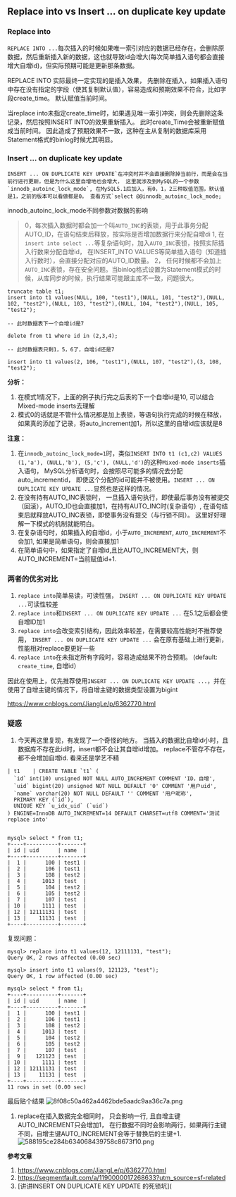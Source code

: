 ## Replace into vs Insert ... on duplicate key update

### Replace into

`REPLACE INTO ...`每次插入的时候如果唯一索引对应的数据已经存在，会删除原数据，然后重新插入新的数据，这也就导致id会增大(每次简单插入语句都会直接增大自增id)，但实际预期可能是更新那条数据。

REPLACE INTO 实际最终一定实现的是插入效果， 先删除在插入，如果插入语句中存在没有指定的字段（使其复制默认值），容易造成和预期效果不符合，比如字段create_time。 默认赋值当前时间。

当replace into未指定create_time时，如果遇见唯一索引冲突，则会先删除这条记录，然后按照INSERT INTO的效果重新插入。 此时create_Time会被重新赋值成当前时间。 因此造成了预期效果不一致，这种在主从复制的数据库采用Statement格式的binlog时候尤其明显。

###  Insert ... on duplicate key update

```
INSERT ... ON DUPLICATE KEY UPDATE`在冲突时并不会直接删除掉当前行，而是会在当前行进行更新，但是为什么这里自增地也会增大， 这里就涉及到MySQL的一个参数`innodb_autoinc_lock_mode`, 在MySQL5.1后加入，有0，1，2三种取值范围，默认值是1，之前的版本可以看做都是0。 查看方式`select @@innodb_autoinc_lock_mode;
```

innodb_autoinc_lock_mode不同参数对数据的影响

> 0，每次插入数据时都会加一个叫`AUTO_INC`的表锁，用于此事务分配AUTO_ID，在语句结束后释放，按实际是否增加数据行来分配自增di
> 1, 在`insert into select ...`等复杂语句时，加入`AUTO_INC`表锁，按照实际插入行数来分配自增id， 在INSERT_INTO VALUES等简单插入语句（知道插入行数时），会直接分配对应的AUTO_ID数量。
> 2， 任何时候都不会加上`AUTO_INC`表锁，存在安全问题。当binlog格式设置为Statement模式的时候，从库同步的时候，执行结果可能跟主库不一致，问题很大。

```mysql
truncate table t1;
insert into t1 values(NULL, 100, "test1"),(NULL, 101, "test2"),(NULL, 102, "test2"),(NULL, 103, "test2"),(NULL, 104, "test2"),(NULL, 105, "test2");

-- 此时数据表下一个自增id是7

delete from t1 where id in (2,3,4);

-- 此时数据表只剩1，5，6了，自增id还是7

insert into t1 values(2, 106, "test1"),(NULL, 107, "test2"),(3, 108, "test2");
```

**分析：**

1. 在模式1情况下，上面的例子执行完之后表的下一个自增id是10, 可以结合Mixed-mode inserts去理解
2. 模式0的话就是不管什么情况都是加上表锁，等语句执行完成的时候在释放，如果真的添加了记录，将auto_increment加1，所以这里的自增id应该就是8

**注意：**

1. 在`innodb_autoinc_lock_mode=1`时，类似`INSERT INTO t1 (c1,c2) VALUES (1,'a'), (NULL,'b'), (5,'c'), (NULL,'d')`的这种`Mixed-mode inserts`插入语句， MySQL分析语句时，会按照尽可能多的情况去分配auto_incrementid， 即使这个分配的id可能并不被使用。`INSERT ... ON DUPLICATE KEY UPDATE ...`显然也是这样的情况。
2. 在没有持有AUTO_INC表锁时， 一旦插入语句执行，即使最后事务没有被提交（回滚），AUTO_ID也会直接加1，在持有AUTO_INC时(复杂语句）, 在语句结束后就释放AUTO_INC表锁，即使事务没有提交（与行锁不同）。 这里好好理解一下模式的机制就能明白。
3. 在复杂语句时，如果插入的自增id，小于`AUTO_INCREMENT`, `AUTO_INCREMENT`不会加1, 如果是简单语句，则会直接加1
4. 在简单语句中，如果指定了自增id,且比AUTO_INCREMENT大，则AUTO_INCREMENT=当前赋值id+1.

### 两者的优劣对比

1. `replace into`简单易读，可读性强， `INSERT ... ON DUPLICATE KEY UPDATE ...`可读性较差
2. `replace into`和`INSERT ... ON DUPLICATE KEY UPDATE ...` 在5.1之后都会使自增ID加1
3. `replace into`会改变索引结构，因此效率较差，在需要较高性能时不推荐使用， `INSERT ... ON DUPLICATE KEY UPDATE ...` 会在原有基础上进行更新，性能相对replace要更好一些
4. `replace into`在未指定所有字段时，容易造成结果不符合预期。 (default: `create_time`, 自增id）

因此在使用上，优先推荐使用`INSERT ... ON DUPLICATE KEY UPDATE ...`，并在使用了自增主键的情况下，将自增主键的数据类型设置为bigint

https://www.cnblogs.com/JiangLe/p/6362770.html

### 疑惑

1. 今天再这里复现，有发现了一个奇怪的地方。 当插入的数据比自增id小时，且数据库不存在此id时，insert都不会让其自增id增加。
   replace不管存不存在，都不会增加自增id. 看来还是学艺不精

```
| t1    | CREATE TABLE `t1` (
  `id` int(10) unsigned NOT NULL AUTO_INCREMENT COMMENT 'ID，自增',
  `uid` bigint(20) unsigned NOT NULL DEFAULT '0' COMMENT '用户uid',
  `name` varchar(20) NOT NULL DEFAULT '' COMMENT '用户昵称',
  PRIMARY KEY (`id`),
  UNIQUE KEY `u_idx_uid` (`uid`)
) ENGINE=InnoDB AUTO_INCREMENT=14 DEFAULT CHARSET=utf8 COMMENT='测试replace into'


mysql> select * from t1;
+----+----------+-------+
| id | uid      | name  |
+----+----------+-------+
|  1 |      100 | test1 |
|  2 |      106 | test1 |
|  3 |      108 | test2 |
|  4 |     1013 | test  |
|  5 |      104 | test2 |
|  6 |      105 | test2 |
|  7 |      107 | test  |
| 10 |     1111 | test  |
| 12 | 12111131 | test  |
| 13 |    11131 | test  |
+----+----------+-------+
```

复现问题：

```
mysql> replace into t1 values(12, 12111131, "test");
Query OK, 2 rows affected (0.00 sec)

mysql> insert into t1 values(9, 121123, "test");
Query OK, 1 row affected (0.00 sec)

mysql> select * from t1;
+----+----------+-------+
| id | uid      | name  |
+----+----------+-------+
|  1 |      100 | test1 |
|  2 |      106 | test1 |
|  3 |      108 | test2 |
|  4 |     1013 | test  |
|  5 |      104 | test2 |
|  6 |      105 | test2 |
|  7 |      107 | test  |
|  9 |   121123 | test  |
| 10 |     1111 | test  |
| 12 | 12111131 | test  |
| 13 |    11131 | test  |
+----+----------+-------+
11 rows in set (0.00 sec)
```

最后贴个结果
![8f08c50a462a4462bde5aadc9aa36c7a.png](/evernotecid:/BCD9519F-D3CB-4AFA-9D0A-5E1C3FB5B215/appyinxiangcom/26228147/ENResource/p399)

1. replace在插入数据完全相同时， 只会影响一行, 且自增主键AUTO_INCREMENT只会增加1， 在行数据不同时会影响两行，如果两行主键不同，自增主键AUTO_INCREMENT会等于替换后的主键+1.
   ![588195ce284b634068439758c8673f10.png](/evernotecid:/BCD9519F-D3CB-4AFA-9D0A-5E1C3FB5B215/appyinxiangcom/26228147/ENResource/p410)

**参考文章**

1. https://www.cnblogs.com/JiangLe/p/6362770.html
2. https://segmentfault.com/a/1190000017268633?utm_source=sf-related
3. [讲讲INSERT ON DUPLICATE KEY UPDATE 的死锁坑](
